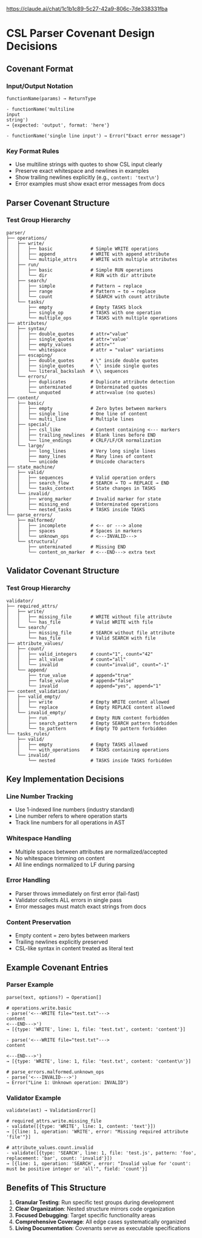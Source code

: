 https://claude.ai/chat/1c1b1c89-5c27-42a9-806c-7de338331fba

# CSL Parser Covenant Design Decisions

## Covenant Format

### Input/Output Notation
```
functionName(params) → ReturnType

- functionName('multiline
input
string') 
→ {expected: 'output', format: 'here'}

- functionName('single line input') → Error("Exact error message")
```

### Key Format Rules
- Use multiline strings with quotes to show CSL input clearly
- Preserve exact whitespace and newlines in examples
- Show trailing newlines explicitly (e.g., `content: 'text\n'`)
- Error examples must show exact error messages from docs

## Parser Covenant Structure

### Test Group Hierarchy

```
parser/
├── operations/
│   ├── write/
│   │   ├── basic              # Simple WRITE operations
│   │   ├── append             # WRITE with append attribute
│   │   └── multiple_attrs     # WRITE with multiple attributes
│   ├── run/
│   │   ├── basic              # Simple RUN operations
│   │   └── dir                # RUN with dir attribute
│   ├── search/
│   │   ├── simple             # Pattern → replace
│   │   ├── range              # Pattern → to → replace
│   │   └── count              # SEARCH with count attribute
│   └── tasks/
│       ├── empty              # Empty TASKS block
│       ├── single_op          # TASKS with one operation
│       └── multiple_ops       # TASKS with multiple operations
├── attributes/
│   ├── syntax/
│   │   ├── double_quotes      # attr="value"
│   │   ├── single_quotes      # attr='value'
│   │   ├── empty_values       # attr=""
│   │   └── whitespace         # attr = "value" variations
│   ├── escaping/
│   │   ├── double_quotes      # \" inside double quotes
│   │   ├── single_quotes      # \' inside single quotes
│   │   └── literal_backslash  # \\ sequences
│   └── errors/
│       ├── duplicates         # Duplicate attribute detection
│       ├── unterminated       # Unterminated quotes
│       └── unquoted           # attr=value (no quotes)
├── content/
│   ├── basic/
│   │   ├── empty              # Zero bytes between markers
│   │   ├── single_line        # One line of content
│   │   └── multi_line         # Multiple lines
│   ├── special/
│   │   ├── csl_like           # Content containing <--- markers
│   │   ├── trailing_newlines  # Blank lines before END
│   │   └── line_endings       # CRLF/LF/CR normalization
│   └── large/
│       ├── long_lines         # Very long single lines
│       ├── many_lines         # Many lines of content
│       └── unicode            # Unicode characters
├── state_machine/
│   ├── valid/
│   │   ├── sequences          # Valid operation orders
│   │   ├── search_flow        # SEARCH → TO → REPLACE → END
│   │   └── tasks_context      # State changes in TASKS
│   └── invalid/
│       ├── wrong_marker       # Invalid marker for state
│       ├── missing_end        # Unterminated operations
│       └── nested_tasks       # TASKS inside TASKS
└── parse_errors/
    ├── malformed/
    │   ├── incomplete         # <-- or ---> alone
    │   ├── spaces             # Spaces in markers
    │   └── unknown_ops        # <---INVALID--->
    └── structural/
        ├── unterminated       # Missing END
        └── content_on_marker  # <---END---> extra text
```

## Validator Covenant Structure

### Test Group Hierarchy

```
validator/
├── required_attrs/
│   ├── write/
│   │   ├── missing_file       # WRITE without file attribute
│   │   └── has_file           # Valid WRITE with file
│   └── search/
│       ├── missing_file       # SEARCH without file attribute
│       └── has_file           # Valid SEARCH with file
├── attribute_values/
│   ├── count/
│   │   ├── valid_integers     # count="1", count="42"
│   │   ├── all_value          # count="all"
│   │   └── invalid            # count="invalid", count="-1"
│   └── append/
│       ├── true_value         # append="true"
│       ├── false_value        # append="false"
│       └── invalid            # append="yes", append="1"
├── content_validation/
│   ├── valid_empty/
│   │   ├── write              # Empty WRITE content allowed
│   │   └── replace            # Empty REPLACE content allowed
│   └── invalid_empty/
│       ├── run                # Empty RUN content forbidden
│       ├── search_pattern     # Empty SEARCH pattern forbidden
│       └── to_pattern         # Empty TO pattern forbidden
└── tasks_rules/
    ├── valid/
    │   ├── empty              # Empty TASKS allowed
    │   └── with_operations    # TASKS containing operations
    └── invalid/
        └── nested             # TASKS inside TASKS forbidden
```

## Key Implementation Decisions

### Line Number Tracking
- Use 1-indexed line numbers (industry standard)
- Line number refers to where operation starts
- Track line numbers for all operations in AST

### Whitespace Handling
- Multiple spaces between attributes are normalized/accepted
- No whitespace trimming on content
- All line endings normalized to LF during parsing

### Error Handling
- Parser throws immediately on first error (fail-fast)
- Validator collects ALL errors in single pass
- Error messages must match exact strings from docs

### Content Preservation
- Empty content = zero bytes between markers
- Trailing newlines explicitly preserved
- CSL-like syntax in content treated as literal text

## Example Covenant Entries

### Parser Example
```
parse(text, options?) → Operation[]

# operations.write.basic
- parse('<---WRITE file="test.txt"--->
content
<---END--->') 
→ [{type: 'WRITE', line: 1, file: 'test.txt', content: 'content'}]

- parse('<---WRITE file="test.txt"--->
content

<---END--->') 
→ [{type: 'WRITE', line: 1, file: 'test.txt', content: 'content\n'}]

# parse_errors.malformed.unknown_ops
- parse('<---INVALID--->') 
→ Error("Line 1: Unknown operation: INVALID")
```

### Validator Example
```
validate(ast) → ValidationError[]

# required_attrs.write.missing_file
- validate([{type: 'WRITE', line: 1, content: 'text'}]) 
→ [{line: 1, operation: 'WRITE', error: "Missing required attribute 'file'"}]

# attribute_values.count.invalid
- validate([{type: 'SEARCH', line: 1, file: 'test.js', pattern: 'foo', replacement: 'bar', count: 'invalid'}]) 
→ [{line: 1, operation: 'SEARCH', error: "Invalid value for 'count': must be positive integer or 'all'", field: 'count'}]
```

## Benefits of This Structure

1. **Granular Testing**: Run specific test groups during development
2. **Clear Organization**: Nested structure mirrors code organization
3. **Focused Debugging**: Target specific functionality areas
4. **Comprehensive Coverage**: All edge cases systematically organized
5. **Living Documentation**: Covenants serve as executable specifications